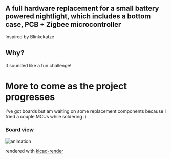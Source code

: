 ## A full hardware replacement for a small battery powered nightlight, which includes a bottom case, PCB + Zigbee microcontroller
Inspired by Blinkekatze

## Why?
It sounded like a fun challenge!

# More to come as the project progresses 
I've got boards but am waiting on some replacement components because I fried a couple MCUs while soldering :)

### Board view
![animation](https://korewakiyo.github.io/weltkatze/rotating.gif)

rendered with [kicad-render](https://github.com/linalinn/kicad-render)
